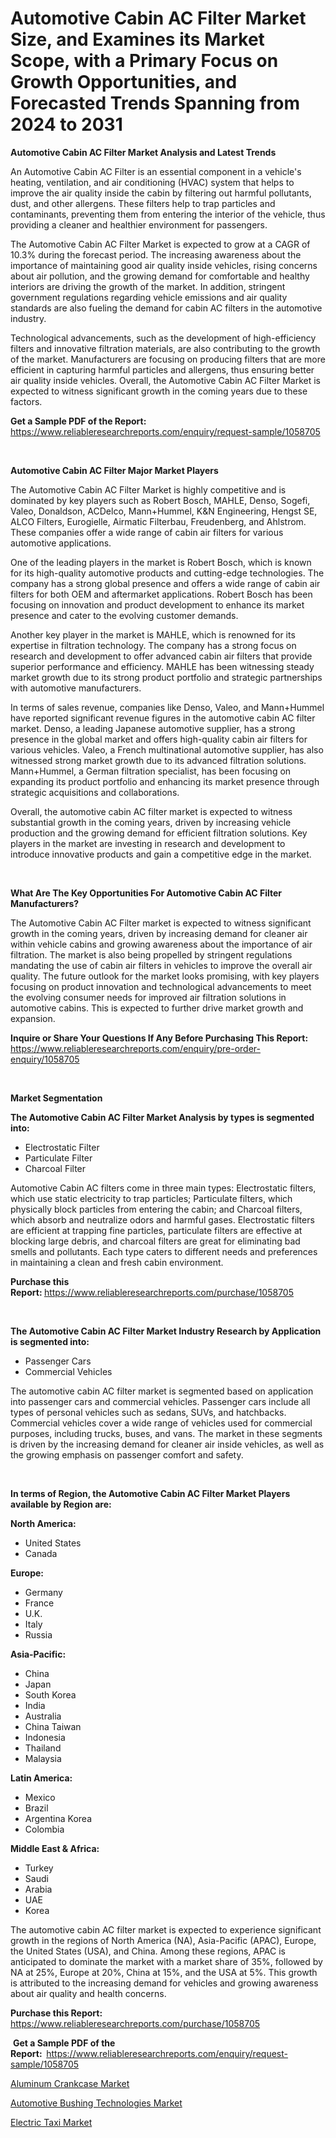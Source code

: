 <p><h1>Automotive Cabin AC Filter Market Size, and Examines its Market Scope, with a Primary Focus on Growth Opportunities, and Forecasted Trends Spanning from 2024 to 2031</h1></p><p><strong>Automotive Cabin AC Filter Market Analysis and Latest Trends</strong></p>
<p><p>An Automotive Cabin AC Filter is an essential component in a vehicle's heating, ventilation, and air conditioning (HVAC) system that helps to improve the air quality inside the cabin by filtering out harmful pollutants, dust, and other allergens. These filters help to trap particles and contaminants, preventing them from entering the interior of the vehicle, thus providing a cleaner and healthier environment for passengers.</p><p>The Automotive Cabin AC Filter Market is expected to grow at a CAGR of 10.3% during the forecast period. The increasing awareness about the importance of maintaining good air quality inside vehicles, rising concerns about air pollution, and the growing demand for comfortable and healthy interiors are driving the growth of the market. In addition, stringent government regulations regarding vehicle emissions and air quality standards are also fueling the demand for cabin AC filters in the automotive industry.</p><p>Technological advancements, such as the development of high-efficiency filters and innovative filtration materials, are also contributing to the growth of the market. Manufacturers are focusing on producing filters that are more efficient in capturing harmful particles and allergens, thus ensuring better air quality inside vehicles. Overall, the Automotive Cabin AC Filter Market is expected to witness significant growth in the coming years due to these factors.</p></p>
<p><strong>Get a Sample PDF of the Report:&nbsp;</strong> <a href="https://www.reliableresearchreports.com/enquiry/request-sample/1058705">https://www.reliableresearchreports.com/enquiry/request-sample/1058705</a></p>
<p>&nbsp;</p>
<p><strong>Automotive Cabin AC Filter Major Market Players</strong></p>
<p><p>The Automotive Cabin AC Filter Market is highly competitive and is dominated by key players such as Robert Bosch, MAHLE, Denso, Sogefi, Valeo, Donaldson, ACDelco, Mann+Hummel, K&N Engineering, Hengst SE, ALCO Filters, Eurogielle, Airmatic Filterbau, Freudenberg, and Ahlstrom. These companies offer a wide range of cabin air filters for various automotive applications.</p><p>One of the leading players in the market is Robert Bosch, which is known for its high-quality automotive products and cutting-edge technologies. The company has a strong global presence and offers a wide range of cabin air filters for both OEM and aftermarket applications. Robert Bosch has been focusing on innovation and product development to enhance its market presence and cater to the evolving customer demands.</p><p>Another key player in the market is MAHLE, which is renowned for its expertise in filtration technology. The company has a strong focus on research and development to offer advanced cabin air filters that provide superior performance and efficiency. MAHLE has been witnessing steady market growth due to its strong product portfolio and strategic partnerships with automotive manufacturers.</p><p>In terms of sales revenue, companies like Denso, Valeo, and Mann+Hummel have reported significant revenue figures in the automotive cabin AC filter market. Denso, a leading Japanese automotive supplier, has a strong presence in the global market and offers high-quality cabin air filters for various vehicles. Valeo, a French multinational automotive supplier, has also witnessed strong market growth due to its advanced filtration solutions. Mann+Hummel, a German filtration specialist, has been focusing on expanding its product portfolio and enhancing its market presence through strategic acquisitions and collaborations.</p><p>Overall, the automotive cabin AC filter market is expected to witness substantial growth in the coming years, driven by increasing vehicle production and the growing demand for efficient filtration solutions. Key players in the market are investing in research and development to introduce innovative products and gain a competitive edge in the market.</p></p>
<p>&nbsp;</p>
<p><strong>What Are The Key Opportunities For Automotive Cabin AC Filter Manufacturers?</strong></p>
<p><p>The Automotive Cabin AC Filter market is expected to witness significant growth in the coming years, driven by increasing demand for cleaner air within vehicle cabins and growing awareness about the importance of air filtration. The market is also being propelled by stringent regulations mandating the use of cabin air filters in vehicles to improve the overall air quality. The future outlook for the market looks promising, with key players focusing on product innovation and technological advancements to meet the evolving consumer needs for improved air filtration solutions in automotive cabins. This is expected to further drive market growth and expansion.</p></p>
<p><strong>Inquire or Share Your Questions If Any Before Purchasing This Report:</strong> <a href="https://www.reliableresearchreports.com/enquiry/pre-order-enquiry/1058705">https://www.reliableresearchreports.com/enquiry/pre-order-enquiry/1058705</a></p>
<p>&nbsp;</p>
<p><strong>Market Segmentation</strong></p>
<p><strong>The Automotive Cabin AC Filter Market Analysis by types is segmented into:</strong></p>
<p><ul><li>Electrostatic Filter</li><li>Particulate Filter</li><li>Charcoal Filter</li></ul></p>
<p><p>Automotive Cabin AC filters come in three main types: Electrostatic filters, which use static electricity to trap particles; Particulate filters, which physically block particles from entering the cabin; and Charcoal filters, which absorb and neutralize odors and harmful gases. Electrostatic filters are efficient at trapping fine particles, particulate filters are effective at blocking large debris, and charcoal filters are great for eliminating bad smells and pollutants. Each type caters to different needs and preferences in maintaining a clean and fresh cabin environment.</p></p>
<p><strong>Purchase this Report:&nbsp;</strong><a href="https://www.reliableresearchreports.com/purchase/1058705">https://www.reliableresearchreports.com/purchase/1058705</a></p>
<p>&nbsp;</p>
<p><strong>The Automotive Cabin AC Filter Market Industry Research by Application is segmented into:</strong></p>
<p><ul><li>Passenger Cars</li><li>Commercial Vehicles</li></ul></p>
<p><p>The automotive cabin AC filter market is segmented based on application into passenger cars and commercial vehicles. Passenger cars include all types of personal vehicles such as sedans, SUVs, and hatchbacks. Commercial vehicles cover a wide range of vehicles used for commercial purposes, including trucks, buses, and vans. The market in these segments is driven by the increasing demand for cleaner air inside vehicles, as well as the growing emphasis on passenger comfort and safety.</p></p>
<p>&nbsp;</p>
<p><strong>In terms of Region, the Automotive Cabin AC Filter Market Players available by Region are:</strong></p>
<p>
    <p> <strong> North America: </strong>
        <ul>
            <li>United States</li>
            <li>Canada</li>
        </ul>
        </p> 
    <p> <strong> Europe: </strong>
        <ul>
            <li>Germany</li>
            <li>France</li>
            <li>U.K.</li>
            <li>Italy</li>
            <li>Russia</li>
        </ul>
        </p> 
    <p> <strong> Asia-Pacific: </strong>
        <ul>
            <li>China</li>
            <li>Japan</li>
            <li>South Korea</li>
            <li>India</li>
            <li>Australia</li>
            <li>China Taiwan</li>
            <li>Indonesia</li>
            <li>Thailand</li>
            <li>Malaysia</li>
        </ul>
        </p> 
    <p> <strong> Latin America: </strong>
        <ul>
            <li>Mexico</li>
            <li>Brazil</li>
            <li>Argentina Korea</li>
            <li>Colombia</li>
        </ul>
        </p> 
    <p> <strong> Middle East & Africa: </strong>
        <ul>
            <li>Turkey</li>
            <li>Saudi</li>
            <li>Arabia</li>
            <li>UAE</li>
            <li>Korea</li>
        </ul>
    </p>
    </p>
<p><p>The automotive cabin AC filter market is expected to experience significant growth in the regions of North America (NA), Asia-Pacific (APAC), Europe, the United States (USA), and China. Among these regions, APAC is anticipated to dominate the market with a market share of 35%, followed by NA at 25%, Europe at 20%, China at 15%, and the USA at 5%. This growth is attributed to the increasing demand for vehicles and growing awareness about air quality and health concerns.</p></p>
<p><strong>Purchase this Report: </strong><a href="https://www.reliableresearchreports.com/purchase/1058705">https://www.reliableresearchreports.com/purchase/1058705</a></p>
<p>&nbsp;<strong>Get a Sample PDF of the Report:&nbsp;&nbsp;</strong><a href="https://www.reliableresearchreports.com/enquiry/request-sample/1058705">https://www.reliableresearchreports.com/enquiry/request-sample/1058705</a></p>
<p><strong></strong></p>
<p><p><a href="https://view.publitas.com/reportprime-1/aluminum-crankcase-market-challenges-opportunities-and-growth-drivers-and-major-market-players-forecasted-for-period-from-2023-2030/">Aluminum Crankcase Market</a></p><p><a href="https://github.com/edytherolanlouisejk1miz0wig/Market-Research-Report-List-1/blob/main/automotive-bushing-technologies-market.md">Automotive Bushing Technologies Market</a></p><p><a href="https://github.com/peachesmcdowel1/Market-Research-Report-List-1/blob/main/electric-taxi-market.md">Electric Taxi Market</a></p></p>